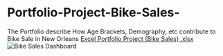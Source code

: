 # Portfolio-Project-Bike-Sales-
The Portfolio describe How  Age Brackets, Demography, etc contribute to Bike Sale in New Orleans
[Excel Portfolio Project (Bike Sales) .xlsx](https://github.com/alex3381/Portfolio-Project-Bike-Sales-/files/13366599/Excel.Portfolio.Project.Bike.Sales.xlsx)
![Bike Sales Dashboard](https://github.com/alex3381/Portfolio-Project-Bike-Sales-/assets/59268114/33b6fb4f-4042-4cef-abb8-bbfb803c378f)
